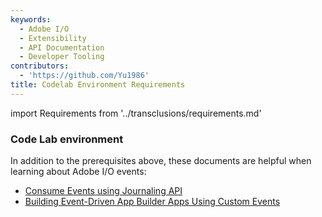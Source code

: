 ```yaml
---
keywords:
  - Adobe I/O
  - Extensibility
  - API Documentation
  - Developer Tooling
contributors:
  - 'https://github.com/Yu1986'
title: Codelab Environment Requirements
---
```


import Requirements from '../transclusions/requirements.md'

<Requirements/>

### Code Lab environment

In addition to the prerequisites above, these documents are helpful when learning about Adobe I/O events: 

* [Consume Events using Journaling API](../journaling-events/index.md)
* [Building Event-Driven App Builder Apps Using Custom Events](../event-driven/index.md)
